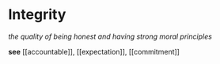 # Integrity

_the quality of being honest and having strong moral principles_

**see** [[accountable]], [[expectation]], [[commitment]]
